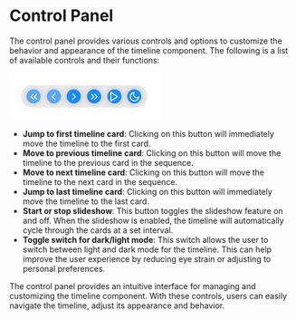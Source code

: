 # Control Panel

The control panel provides various controls and options to customize the behavior and appearance of the timeline component. The following is a list of available controls and their functions:

![control-panel](control-panel.png)

- **Jump to first timeline card**: Clicking on this button will immediately move the timeline to the first card.
- **Move to previous timeline card**: Clicking on this button will move the timeline to the previous card in the sequence.
- **Move to next timeline card**: Clicking on this button will move the timeline to the next card in the sequence.
- **Jump to last timeline card**: Clicking on this button will immediately move the timeline to the last card.
- **Start or stop slideshow**: This button toggles the slideshow feature on and off. When the slideshow is enabled, the timeline will automatically cycle through the cards at a set interval.
- **Toggle switch for dark/light mode**: This switch allows the user to switch between light and dark mode for the timeline. This can help improve the user experience by reducing eye strain or adjusting to personal preferences.

The control panel provides an intuitive interface for managing and customizing the timeline component. With these controls, users can easily navigate the timeline, adjust its appearance and behavior.